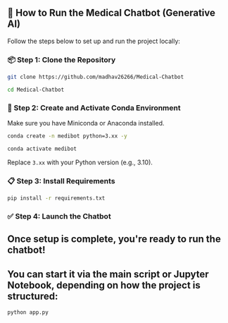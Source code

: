 ## 🚀 How to Run the Medical Chatbot (Generative AI)

Follow the steps below to set up and run the project locally:

### 📦 Step 1: Clone the Repository
```bash
git clone https://github.com/madhav26266/Medical-Chatbot
```
```bash
cd Medical-Chatbot
```

### 🐍 Step 2: Create and Activate Conda Environment
Make sure you have Miniconda or Anaconda installed.

```bash
conda create -n medibot python=3.xx -y
```

```bash
conda activate medibot
```
Replace `3.xx` with your Python version (e.g., 3.10).

### 📋 Step 3: Install Requirements
```bash
pip install -r requirements.txt
```

### ✅ Step 4: Launch the Chatbot
## Once setup is complete, you're ready to run the chatbot!

## You can start it via the main script or Jupyter Notebook, depending on how the project is structured:


```bash
python app.py
```
                                                                                                                                                                                                                                                                                                                                                                                                                                                                                                                                                                                                                                                                                           
